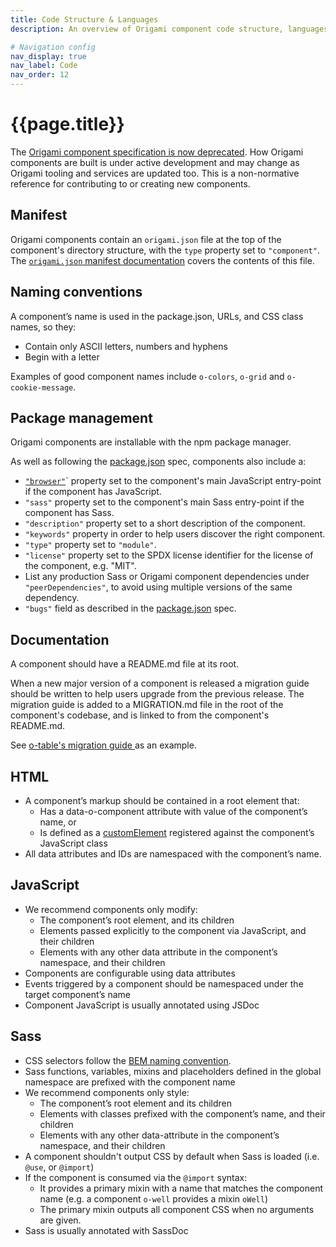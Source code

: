 ```yaml
---
title: Code Structure & Languages
description: An overview of Origami component code structure, languages, and conventions.

# Navigation config
nav_display: true
nav_label: Code
nav_order: 12
---
```


# {{page.title}}

The <a href="/TODO-why-we-deprecated-the-spec">Origami component specification is now deprecated</a>. How Origami components are built is under active development and may change as Origami tooling and services are updated too. This is a non-normative reference for contributing to or creating new components.

## Manifest

Origami components contain an `origami.json` file at the top of the
component's directory structure, with the `type` property set to `"component"`. The [`origami.json` manifest documentation](/docs/manifests/origami-json/) covers the contents of this file.

## Naming conventions

A component’s name is used in the package.json, URLs, and CSS class names, so they:

- Contain only ASCII letters, numbers and hyphens
- Begin with a letter

<aside>
	Examples of good component names include
	<code>o-colors</code>,
	<code>o-grid</code> and
	<code>o-cookie-message</code>.
</aside>

## Package management

Origami components are installable with the npm package manager.

As well as following the
[package.json](https://docs.npmjs.com/cli/v7/configuring-npm/package-json) spec, components also include a:

- [`"browser"`](https://docs.npmjs.com/cli/v7/configuring-npm/package-json#browser)`
  property set to the component's main JavaScript entry-point if the component
  has JavaScript.
- `"sass"` property set to the component's main Sass
  entry-point if the component has Sass.
- `"description"` property set to a short description of the
  component.
- `"keywords"` property in order to help users discover the right
  component.
- `"type"` property set to `"module"`.
- `"license"` property set to the SPDX license identifier for the
  license of the component, e.g. "MIT".
- List any production Sass or Origami component dependencies under
  `"peerDependencies"`, to avoid using multiple versions of the same dependency.
- `"bugs"` field as described in the [package.json](https://docs.npmjs.com/cli/v7/configuring-npm/package-json) spec.

## Documentation

A component should have a README.md file at its root.

When a new major version of a component is released a migration guide should be written to help users upgrade from the previous release. The migration guide
is added to a MIGRATION.md file in the root of the component's codebase,
and is linked to from the component's README.md.

<aside>
	See
	<a href="https://github.com/Financial-Times/o-table#migration">
		o-table's migration guide
	</a>
	as an example.
</aside>

## HTML

- A component’s markup should be contained in a root element that:
	- Has a data-o-component attribute with value of the component’s name, or
	- Is defined as a
	  [customElement](https://html.spec.whatwg.org/multipage/custom-elements.html#custom-element)
	  registered against the component’s JavaScript class
- All data attributes and IDs are namespaced with the component’s name.

## JavaScript

- We recommend components only modify:
	- The component’s root element, and its children
	- Elements passed explicitly to the component via JavaScript, and their
	  children
	- Elements with any other data attribute in the component’s namespace,
  	  and their children
- Components are configurable using data attributes
- Events triggered by a component should be namespaced under the
    target component’s name
- Component JavaScript is usually annotated using JSDoc

## Sass

- CSS selectors follow the [BEM naming convention](https://en.bem.info/methodology/naming-convention/).
- Sass functions, variables, mixins and placeholders defined in the global
  namespace are prefixed with the component name
- We recommend components only style:
	- The component’s root element and its children
	- Elements with classes prefixed with the component’s name, and their
	  children
	- Elements with any other data-attribute in the component’s namespace, and
	  their children
- A component shouldn't output CSS by default when Sass is loaded (i.e. `@use`, or
  `@import`)
- If the component is consumed via the `@import` syntax:
	- It provides a primary mixin with a name that matches the component
	  name (e.g. a component `o-well` provides a mixin `oWell`)
	- The primary mixin outputs all component CSS when no arguments are
	  given.
- Sass is usually annotated with SassDoc
